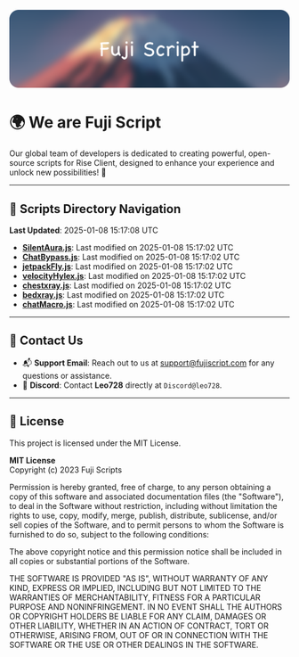 ![Banner](.github/b.webp)

# 🌍 **We are Fuji Script**

Our global team of developers is dedicated to creating powerful, open-source scripts for Rise Client, designed to enhance your experience and unlock new possibilities! 🌟

---
<!-- SCRIPTS_NAVIGATION_START -->
## 📂 **Scripts Directory Navigation**

**Last Updated**: 2025-01-08 15:17:08 UTC

- **[SilentAura.js](scripts/SilentAura.js)**: Last modified on 2025-01-08 15:17:02 UTC
- **[ChatBypass.js](scripts/ChatBypass.js)**: Last modified on 2025-01-08 15:17:02 UTC
- **[jetpackFly.js](scripts/jetpackFly.js)**: Last modified on 2025-01-08 15:17:02 UTC
- **[velocityHylex.js](scripts/velocityHylex.js)**: Last modified on 2025-01-08 15:17:02 UTC
- **[chestxray.js](scripts/chestxray.js)**: Last modified on 2025-01-08 15:17:02 UTC
- **[bedxray.js](scripts/bedxray.js)**: Last modified on 2025-01-08 15:17:02 UTC
- **[chatMacro.js](scripts/chatMacro.js)**: Last modified on 2025-01-08 15:17:02 UTC

<!-- SCRIPTS_NAVIGATION_END -->

---

## 💬 **Contact Us**  
- 📬 **Support Email**: Reach out to us at [support@fujiscript.com](mailto:support@fujiscript.com) for any questions or assistance.  
- 💬 **Discord**: Contact **Leo728** directly at `Discord@leo728`.

---

## 📜 **License**

This project is licensed under the MIT License.  

**MIT License**  
Copyright (c) 2023 Fuji Scripts  

Permission is hereby granted, free of charge, to any person obtaining a copy of this software and associated documentation files (the "Software"), to deal in the Software without restriction, including without limitation the rights to use, copy, modify, merge, publish, distribute, sublicense, and/or sell copies of the Software, and to permit persons to whom the Software is furnished to do so, subject to the following conditions:  

The above copyright notice and this permission notice shall be included in all copies or substantial portions of the Software.  

THE SOFTWARE IS PROVIDED "AS IS", WITHOUT WARRANTY OF ANY KIND, EXPRESS OR IMPLIED, INCLUDING BUT NOT LIMITED TO THE WARRANTIES OF MERCHANTABILITY, FITNESS FOR A PARTICULAR PURPOSE AND NONINFRINGEMENT. IN NO EVENT SHALL THE AUTHORS OR COPYRIGHT HOLDERS BE LIABLE FOR ANY CLAIM, DAMAGES OR OTHER LIABILITY, WHETHER IN AN ACTION OF CONTRACT, TORT OR OTHERWISE, ARISING FROM, OUT OF OR IN CONNECTION WITH THE SOFTWARE OR THE USE OR OTHER DEALINGS IN THE SOFTWARE.  
